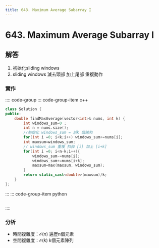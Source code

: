```yaml
---
title: 643. Maximum Average Subarray I
---
```


# 643. Maximum Average Subarray I

## 解答
1. 初始化sliding windows
2. sliding windows 減去頭部 加上尾部 重複動作

### 實作

:::: code-group
::: code-group-item c++

``` cpp
class Solution {
public:
    double findMaxAverage(vector<int>& nums, int k) {
        int windows_sum=0 ;
        int n = nums.size();
        //初始化 windows_sum = 前k 個總和
        for(int i =0; i<k;i++) windows_sum+=nums[i];
        int maxsum=windows_sum;
        // windows_sum 重複 扣掉 [i] 加上 [i+k] 
        for(int i =0; i<n-k;i++){
            windows_sum-=nums[i];
            windows_sum+=nums[i+k];
            maxsum=max(maxsum, windows_sum);
        }
        return static_cast<double>(maxsum)/k;
    }
};
```

:::
::: code-group-item python

``` python

```
::::

### 分析
- 時間複雜度：$\mathcal{O}(n)$
遍歷n個元素
- 空間複雜度：$\mathcal{O}(k)$
k個元素陣列
